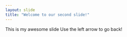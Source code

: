 ```yaml
---
layout: slide
title: "Welcome to our second slide!"
---
```

This is my awesome slide
Use the left arrow to go back!